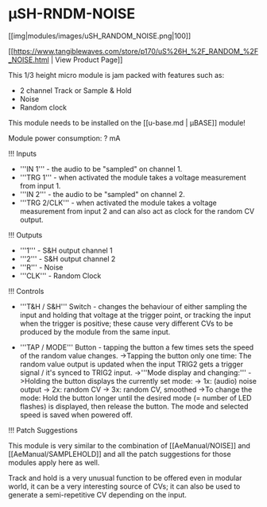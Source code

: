 # µSH-RNDM-NOISE
[[img|modules/images/uSH_RANDOM_NOISE.png|100]]

[[https://www.tangiblewaves.com/store/p170/uS%26H_%2F_RANDOM_%2F_NOISE.html  | View Product Page]]

This 1/3 height micro module is jam packed with features such as:
* 2 channel Track or Sample & Hold
* Noise
* Random clock

This module needs to be installed on the [[u-base.md | µBASE]] module!

Module power consumption: ? mA

!!! Inputs

* '''IN 1''' - the audio to be "sampled" on channel 1.
* '''TRG 1''' - when activated the module takes a voltage measurement from input 1.
* '''IN 2''' - the audio to be "sampled" on channel 2.
* '''TRG 2/CLK'''   - when activated the module takes a voltage measurement from input 2 and can also act as clock for the random CV output.

!!! Outputs

* '''1''' - S&H output channel 1
* '''2''' - S&H output channel 2
* '''R''' - Noise
* '''CLK''' - Random Clock

!!! Controls

* '''T&H / S&H''' Switch - changes the behaviour of either sampling the input and holding that voltage at the trigger point, or tracking the input when the trigger is positive; these cause very different CVs to be produced by the module from the same input.

* '''TAP / MODE''' Button - tapping the button a few times sets the speed of the random value changes. 
->Tapping the button only one time: The random value output is updated when the input TRIG2 gets a trigger signal / it's synced to TRIG2 input.
->'''Mode display and changing:'''
->Holding the button displays the currently set mode:
-> 1x: (audio) noise output 
-> 2x: random CV
-> 3x: random CV, smoothed
->To change the mode: Hold the button longer until the desired mode (= number of LED flashes) is displayed, then release the button. The mode and selected speed is saved when powered off.


!!! Patch Suggestions

This module is very similar to the combination of [[AeManual/NOISE]] and [[AeManual/SAMPLEHOLD]] and all the patch suggestions for those modules apply here as well.

Track and hold is a very unusual function to be offered even in modular world, it can be a very interesting source of CVs; it can also be used to generate a semi-repetitive CV depending on the input.
